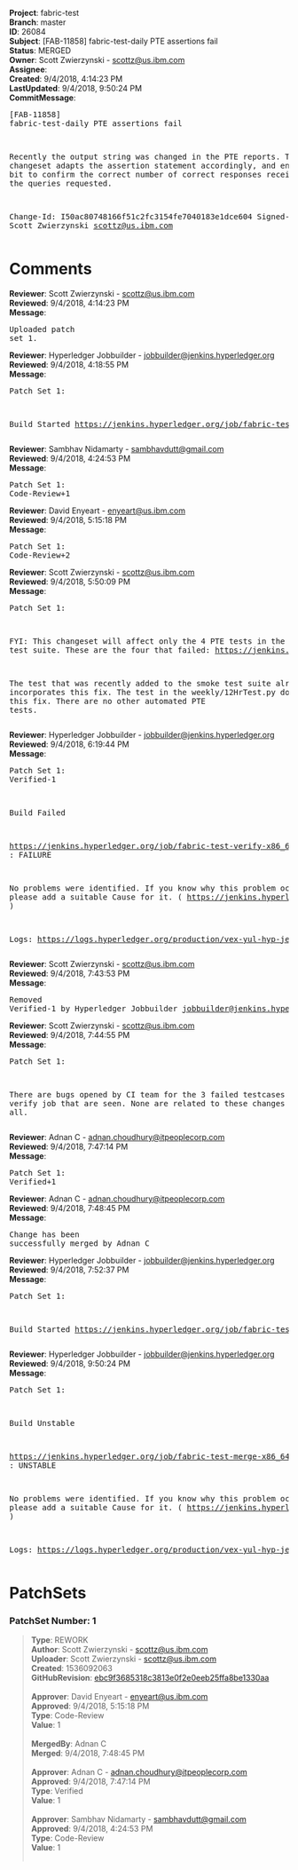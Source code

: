 <strong>Project</strong>: fabric-test<br><strong>Branch</strong>: master<br><strong>ID</strong>: 26084<br><strong>Subject</strong>: [FAB-11858] fabric-test-daily PTE assertions fail<br><strong>Status</strong>: MERGED<br><strong>Owner</strong>: Scott Zwierzynski - scottz@us.ibm.com<br><strong>Assignee</strong>:<br><strong>Created</strong>: 9/4/2018, 4:14:23 PM<br><strong>LastUpdated</strong>: 9/4/2018, 9:50:24 PM<br><strong>CommitMessage</strong>:<br><pre>[FAB-11858] fabric-test-daily PTE assertions fail

Recently the output string was changed in the PTE
reports. This changeset adapts the assertion
statement accordingly, and enhances it a bit to
confirm the correct number of correct responses
received for all the queries requested.

Change-Id: I50ac80748166f51c2fc3154fe7040183e1dce604
Signed-off-by: Scott Zwierzynski <scottz@us.ibm.com>
</pre><h1>Comments</h1><strong>Reviewer</strong>: Scott Zwierzynski - scottz@us.ibm.com<br><strong>Reviewed</strong>: 9/4/2018, 4:14:23 PM<br><strong>Message</strong>: <pre>Uploaded patch set 1.</pre><strong>Reviewer</strong>: Hyperledger Jobbuilder - jobbuilder@jenkins.hyperledger.org<br><strong>Reviewed</strong>: 9/4/2018, 4:18:55 PM<br><strong>Message</strong>: <pre>Patch Set 1:

Build Started https://jenkins.hyperledger.org/job/fabric-test-verify-x86_64/1798/</pre><strong>Reviewer</strong>: Sambhav Nidamarty - sambhavdutt@gmail.com<br><strong>Reviewed</strong>: 9/4/2018, 4:24:53 PM<br><strong>Message</strong>: <pre>Patch Set 1: Code-Review+1</pre><strong>Reviewer</strong>: David Enyeart - enyeart@us.ibm.com<br><strong>Reviewed</strong>: 9/4/2018, 5:15:18 PM<br><strong>Message</strong>: <pre>Patch Set 1: Code-Review+2</pre><strong>Reviewer</strong>: Scott Zwierzynski - scottz@us.ibm.com<br><strong>Reviewed</strong>: 9/4/2018, 5:50:09 PM<br><strong>Message</strong>: <pre>Patch Set 1:

FYI: This changeset will affect only the 4 PTE tests in the daily test suite. These are the four that failed: https://jenkins.hyperledger.org/view/fabric-test/job/fabric-test-daily-pte-master-x86_64/lastCompletedBuild/testReport/

The test that was recently added to the smoke test suite already incorporates this fix. The test in the weekly/12HrTest.py does not need this fix. There are no other automated PTE tests.</pre><strong>Reviewer</strong>: Hyperledger Jobbuilder - jobbuilder@jenkins.hyperledger.org<br><strong>Reviewed</strong>: 9/4/2018, 6:19:44 PM<br><strong>Message</strong>: <pre>Patch Set 1: Verified-1

Build Failed 

https://jenkins.hyperledger.org/job/fabric-test-verify-x86_64/1798/ : FAILURE

No problems were identified. If you know why this problem occurred, please add a suitable Cause for it. ( https://jenkins.hyperledger.org/job/fabric-test-verify-x86_64/1798/ )

Logs: https://logs.hyperledger.org/production/vex-yul-hyp-jenkins-3/fabric-test-verify-x86_64/1798</pre><strong>Reviewer</strong>: Scott Zwierzynski - scottz@us.ibm.com<br><strong>Reviewed</strong>: 9/4/2018, 7:43:53 PM<br><strong>Message</strong>: <pre>Removed Verified-1 by Hyperledger Jobbuilder <jobbuilder@jenkins.hyperledger.org>
</pre><strong>Reviewer</strong>: Scott Zwierzynski - scottz@us.ibm.com<br><strong>Reviewed</strong>: 9/4/2018, 7:44:55 PM<br><strong>Message</strong>: <pre>Patch Set 1:

There are bugs opened by CI team for the 3 failed testcases in the verify job that are seen. None are related to these changes at all.</pre><strong>Reviewer</strong>: Adnan C - adnan.choudhury@itpeoplecorp.com<br><strong>Reviewed</strong>: 9/4/2018, 7:47:14 PM<br><strong>Message</strong>: <pre>Patch Set 1: Verified+1</pre><strong>Reviewer</strong>: Adnan C - adnan.choudhury@itpeoplecorp.com<br><strong>Reviewed</strong>: 9/4/2018, 7:48:45 PM<br><strong>Message</strong>: <pre>Change has been successfully merged by Adnan C</pre><strong>Reviewer</strong>: Hyperledger Jobbuilder - jobbuilder@jenkins.hyperledger.org<br><strong>Reviewed</strong>: 9/4/2018, 7:52:37 PM<br><strong>Message</strong>: <pre>Patch Set 1:

Build Started https://jenkins.hyperledger.org/job/fabric-test-merge-x86_64/425/</pre><strong>Reviewer</strong>: Hyperledger Jobbuilder - jobbuilder@jenkins.hyperledger.org<br><strong>Reviewed</strong>: 9/4/2018, 9:50:24 PM<br><strong>Message</strong>: <pre>Patch Set 1:

Build Unstable 

https://jenkins.hyperledger.org/job/fabric-test-merge-x86_64/425/ : UNSTABLE

No problems were identified. If you know why this problem occurred, please add a suitable Cause for it. ( https://jenkins.hyperledger.org/job/fabric-test-merge-x86_64/425/ )

Logs: https://logs.hyperledger.org/production/vex-yul-hyp-jenkins-3/fabric-test-merge-x86_64/425</pre><h1>PatchSets</h1><h3>PatchSet Number: 1</h3><blockquote><strong>Type</strong>: REWORK<br><strong>Author</strong>: Scott Zwierzynski - scottz@us.ibm.com<br><strong>Uploader</strong>: Scott Zwierzynski - scottz@us.ibm.com<br><strong>Created</strong>: 1536092063<br><strong>GitHubRevision</strong>: [ebc9f3685318c3813e0f2e0eeb25ffa8be1330aa](https://github.com/hyperledger/fabric-test/commit/ebc9f3685318c3813e0f2e0eeb25ffa8be1330aa)<br><br><strong>Approver</strong>: David Enyeart - enyeart@us.ibm.com<br><strong>Approved</strong>: 9/4/2018, 5:15:18 PM<br><strong>Type</strong>: Code-Review<br><strong>Value</strong>: 1<br><br><strong>MergedBy</strong>: Adnan C<br><strong>Merged</strong>: 9/4/2018, 7:48:45 PM<br><br><strong>Approver</strong>: Adnan C - adnan.choudhury@itpeoplecorp.com<br><strong>Approved</strong>: 9/4/2018, 7:47:14 PM<br><strong>Type</strong>: Verified<br><strong>Value</strong>: 1<br><br><strong>Approver</strong>: Sambhav Nidamarty - sambhavdutt@gmail.com<br><strong>Approved</strong>: 9/4/2018, 4:24:53 PM<br><strong>Type</strong>: Code-Review<br><strong>Value</strong>: 1<br><br></blockquote>